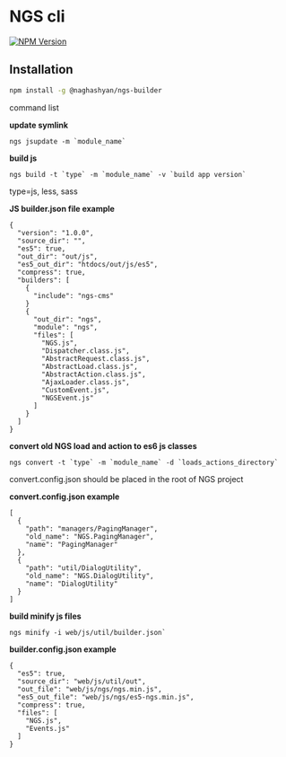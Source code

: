 # NGS cli
[![NPM Version](http://img.shields.io/npm/v/commander.svg?style=flat)](https://www.npmjs.com/package/@naghashyan/ngs-builder)

## Installation

```bash
npm install -g @naghashyan/ngs-builder
```

command list

**update symlink**
```
ngs jsupdate -m `module_name`
```
**build js**
```
ngs build -t `type` -m `module_name` -v `build app version`
```
type=js, less, sass

**JS builder.json file example**
```
{
  "version": "1.0.0",  
  "source_dir": "",
  "es5": true,
  "out_dir": "out/js",
  "es5_out_dir": "htdocs/out/js/es5",
  "compress": true,
  "builders": [
    {
      "include": "ngs-cms"
    }
    {
      "out_dir": "ngs",
      "module": "ngs",
      "files": [
        "NGS.js",
        "Dispatcher.class.js",
        "AbstractRequest.class.js",
        "AbstractLoad.class.js",
        "AbstractAction.class.js",
        "AjaxLoader.class.js",
        "CustomEvent.js",
        "NGSEvent.js"
      ]
    }
  ]
}
```

**convert old NGS load and action to es6 js classes**
```
ngs convert -t `type` -m `module_name` -d `loads_actions_directory`
```

convert.config.json should be placed in the root of NGS project

**convert.config.json example**

```
[
  {
    "path": "managers/PagingManager",
    "old_name": "NGS.PagingManager",
    "name": "PagingManager"
  },
  {
    "path": "util/DialogUtility",
    "old_name": "NGS.DialogUtility",
    "name": "DialogUtility"
  }
]
```

**build minify js files**
```
ngs minify -i web/js/util/builder.json`
```


**builder.config.json example**

```
{
  "es5": true,
  "source_dir": "web/js/util/out",
  "out_file": "web/js/ngs/ngs.min.js",
  "es5_out_file": "web/js/ngs/es5-ngs.min.js",
  "compress": true,
  "files": [
    "NGS.js",
    "Events.js"
  ]
}
```